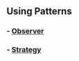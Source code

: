 ## Using Patterns
### - [Observer](https://github.com/Zhikh/NET.S.2018.Zhikh.14/blob/master/Task1.Logic/Clock.cs)
### - [Strategy](https://github.com/Zhikh/NET.S.2018.Zhikh.01/tree/master/Logic)
